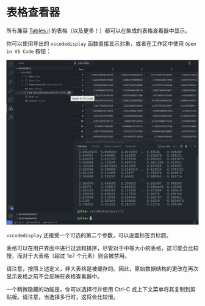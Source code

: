 # 表格查看器

所有兼容 [Tables.jl](https://github.com/JuliaData/Tables.jl) 的表格（以及更多！）都可以在集成的表格查看器中显示。

你可以使用导出的 `vscodedisplay` 函数直接显示对象，或者在工作区中使用 `Open in VS Code` 按钮：

![table viewer](../images/table.png)

`vscodedisplay` 还接受一个可选的第二个参数，可以设置标签页标题。

表格可以在用户界面中进行过滤和排序，尽管对于中等大小的表格，这可能会比较慢，而对于大表格（超过 1e7 个元素）则会被禁用。

请注意，按照上述定义，非大表格是被缓存的。因此，原始数据结构的更改在再次显示表格之前不会反映在表格查看器中。

一个稍微隐藏的功能是，你可以选择行并使用 Ctrl-C 或上下文菜单将其复制到剪贴板。请注意，当选择多行时，这将会比较慢。
